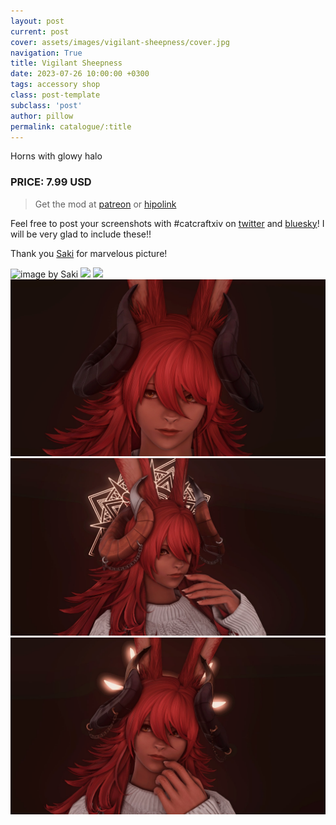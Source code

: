 ```yaml
---
layout: post
current: post
cover: assets/images/vigilant-sheepness/cover.jpg
navigation: True
title: Vigilant Sheepness
date: 2023-07-26 10:00:00 +0300
tags: accessory shop
class: post-template
subclass: 'post'
author: pillow
permalink: catalogue/:title
---
```


Horns with glowy halo

### PRICE: 7.99 USD

> Get the mod at [patreon](https://www.patreon.com/catcraftFFXIV/shop/vigilant-sheepness-19566) or [hipolink](https://hipolink.me/pomigrein/products/vigilant-sheepness--horns-with-glowing-rune)

Feel free to post your screenshots with #catcraftxiv on [twitter](https://x.com/hashtag/catcraftxiv?src=hashtag_click) and [bluesky](https://bsky.app/hashtag/catcraftxiv)! I will be very glad to include these!!

Thank you [Saki](https://x.com/PhotosmithSaki) for marvelous picture!

<img src="https://catcraftxiv.github.io/web/assets/img/gallery/de43e729_original.jpg" title="image by Saki"/>
<img src="https://catcraftxiv.github.io/web/assets/img/gallery/ffxiv-dx11-2023-07-26-15-58-03_c.jpg"/>
<img src="https://catcraftxiv.github.io/web/assets/img/gallery/ffxiv-dx11-2023-07-26-16-01-14_c.jpg"/>
<img src="/assets/images/vigilant-sheepness/ffxiv_dx11_2023-07-26_17-01-38.jpg"/>
<img src="/assets/images/vigilant-sheepness/ffxiv_dx11_2023-07-26_16-48-04.jpg"/>
<img src="/assets/images/vigilant-sheepness/ffxiv_dx11_2023-07-26_16-56-06.jpg"/>
